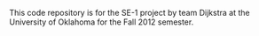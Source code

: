 This code repository is for the SE-1 project by team Dijkstra at the University of Oklahoma for the Fall 2012 semester.